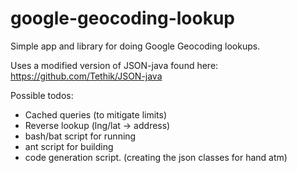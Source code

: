google-geocoding-lookup
=======================

Simple app and library for doing Google Geocoding lookups. 

Uses a modified version of JSON-java found here: https://github.com/Tethik/JSON-java

Possible todos: 
* Cached queries (to mitigate limits)
* Reverse lookup (lng/lat -> address)
* bash/bat script for running
* ant script for building
* code generation script. (creating the json classes for hand atm)
